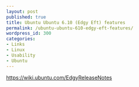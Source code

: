 ```yaml
---
layout: post
published: true
title: Ubuntu Ubuntu 6.10 (Edgy Eft) features
permalink: /ubuntu-ubuntu-610-edgy-eft-features/
wordpress_id: 300
categories:
- Links
- Linux
- Usability
- Ubuntu
---
```



<a href="https://wiki.ubuntu.com/">https://wiki.ubuntu.com/EdgyReleaseNotes</a>
